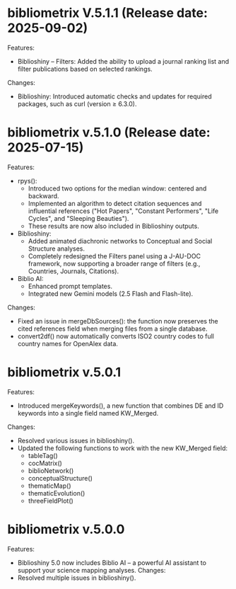 # bibliometrix V.5.1.1 (Release date: 2025-09-02)

Features:
* Biblioshiny – Filters: Added the ability to upload a journal ranking list and filter publications based on selected rankings.

Changes:
* Biblioshiny: Introduced automatic checks and updates for required packages, such as curl (version ≥ 6.3.0).


# bibliometrix v.5.1.0 (Release date: 2025-07-15)

Features:
* rpys(): 
    - Introduced two options for the median window: centered and backward.
    - Implemented an algorithm to detect citation sequences and influential references ("Hot Papers", "Constant Performers", "Life Cycles", and "Sleeping Beauties").
    - These results are now also included in Biblioshiny outputs.
* Biblioshiny:
    - Added animated diachronic networks to Conceptual and Social Structure analyses.
    - Completely redesigned the Filters panel using a J-AU-DOC framework, now supporting a broader range of filters (e.g., Countries, Journals, Citations).
* Biblio AI: 
    - Enhanced prompt templates.
    - Integrated new Gemini models (2.5 Flash and Flash-lite).
    
Changes:
* Fixed an issue in mergeDbSources(): the function now preserves the cited references field when merging files from a single database.
* convert2df() now automatically converts ISO2 country codes to full country names for OpenAlex data.
    

# bibliometrix v.5.0.1 

Features:
* Introduced mergeKeywords(), a new function that combines DE and ID keywords into a single field named KW_Merged.

Changes:
* Resolved various issues in biblioshiny().
* Updated the following functions to work with the new KW_Merged field:
  - tableTag()
  - cocMatrix()
  - biblioNetwork()
  - conceptualStructure()
  - thematicMap()
  - thematicEvolution()
  - threeFieldPlot()


# bibliometrix v.5.0.0

Features:
* Biblioshiny 5.0 now includes Biblio AI – a powerful AI assistant to support your science mapping analyses.
Changes:
* Resolved multiple issues in biblioshiny().
